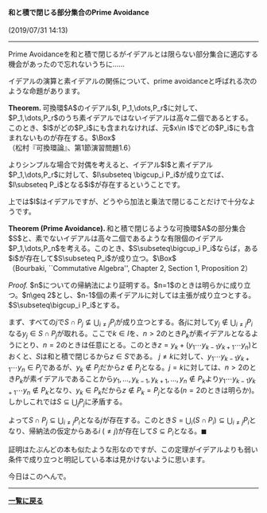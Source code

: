 <style>
  .theorem {
display: block;
font-style: normal;
}
.theorem:before {
content: "Theorem. ";
font-weight: bold;
font-style: normal;
}
.theorem[text]:before {
content: "Theorem (" attr(text) ").  ";
}
  .proof {
display: block;
font-style: normal;
}
.proof:before {
content: "Proof. ";
font-weight: normal;
font-style: italic;
}
</style>


#### 和と積で閉じる部分集合のPrime Avoidance
(2019/07/31 14:13)

---

<p>
Prime Avoidanceを和と積で閉じるがイデアルとは限らない部分集合に適応する機会があったので忘れないうちに……
</p>


<p>
イデアルの演算と素イデアルの関係について、prime avoidanceと呼ばれる次のような命題があります。
</p>

<div class="theorem">
可換環$A$のイデアル$I, P_1,\dots,P_r$に対して、$P_1,\dots,P_r$のうち素イデアルではないイデアルは高々二個であるとする。このとき、$I$がどの$P_i$にも含まれなければ、元$x\in I$でどの$P_i$にも含まれないものが存在する。$\Box$ <br>
（松村『可換環論』、第1節演習問題1.6）
</div>

<p>
よりシンプルな場合で対偶を考えると、イデアル$I$と素イデアル$P_1,\dots,P_r$に対して、$I\subseteq \bigcup_i P_i$が成り立てば、$I\subseteq P_i$となる$i$が存在するということです。
</p>

<p>
上では$I$はイデアルですが、どうやら加法と乗法で閉じることだけで十分なようです。
</p>

<div class="theorem" text='Prime Avoidance'>
和と積で閉じるような可換環$A$の部分集合$S$と、素でないイデアルは高々二個であるような有限個のイデアル$P_1,\dots,P_n$を考える。このとき、$S\subseteq\bigcup_i P_i$ならば，ある$i$が存在して$S\subseteq P_i$が成り立つ。$\Box$
<br>
（Bourbaki, ``Commutative Algebra'', Chapter 2, Section 1, Proposition 2）
</div>

<p>
<div class="proof">
$n$についての帰納法により証明する。$n=1$のときは明らかに成り立つ。$n\geq 2$とし、$n-1$個の素イデアルに対しては主張が成り立つとする。$S\subseteq\bigcup_i P_i$とする。
</br>

まず、すべての$j$で$S\cap P_j \nsubseteq \bigcup_{i\neq j} P_i$が成り立つとする。各$j$に対して$y_j \notin \bigcup_{i\neq j} P_i$なる$y_j \in S\cap P_j$が取れる。ここで$k\in I$を、$n>2$のとき$P_k$が素イデアルとなるようにとり、$n=2$のときは任意にとる。このとき$z=y_k+ (y_1 \dotsm y_{k-1} y_{k+1} \dotsm y_n)$とおくと、$S$は和と積で閉じるから$z\in S$である。
$j\neq k$に対して、$y_1 \dotsm y_{k-1} y_{k+1} \dotsm y_n \in P_j$であるが、$y_k \notin P_j$だから$z\notin P_j$となる。$j=k$に対しては、$n>2$のとき$P_k$が素イデアルであることから$y_1,\dots,y_{k-1}, y_{k+1} ,\dots, y_n \notin P_k$より$y_1 \dotsm y_{k-1} y_{k+1} \dotsm y_n \notin P_k$となり、$y_k\in P_k$だから$z\notin P_k=P_j$となる($n=2$のときは明らか)。しかしこれでは$S\subseteq\bigcup_jP_j$に矛盾する。
</br>

よって$S\cap P_j \subseteq \bigcup_{i\neq j} P_i$となる$j$が存在する。このとき$S=\bigcup_i (S\cap P_i) \subseteq \bigcup_{i\neq j}P_i$となり、帰納法の仮定からある$i$ ($\neq j$)が存在して$S\subseteq P_i$となる。$\blacksquare$
</div>
</p>


<p>
証明はたぶんどの本も似たような形なのですが、この定理がイデアルよりも弱い条件で成り立つと明記している本は見かけないように思います。
</p>

<p>
今日はこのへんで。
</p>

---

**[一覧に戻る](/posts)**